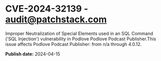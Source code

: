 # CVE-2024-32139 - audit@patchstack.com

Improper Neutralization of Special Elements used in an SQL Command ('SQL Injection') vulnerability in Podlove Podlove Podcast Publisher.This issue affects Podlove Podcast Publisher: from n/a through 4.0.12.



**Publish date:** 2024-04-15
